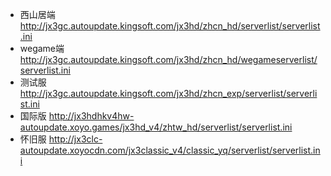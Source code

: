 + 西山居端 http://jx3gc.autoupdate.kingsoft.com/jx3hd/zhcn_hd/serverlist/serverlist.ini
+ wegame端 http://jx3gc.autoupdate.kingsoft.com/jx3hd/zhcn_hd/wegameserverlist/serverlist.ini
+ 测试服 http://jx3gc.autoupdate.kingsoft.com/jx3hd/zhcn_exp/serverlist/serverlist.ini
+ 国际版 http://jx3hdhkv4hw-autoupdate.xoyo.games/jx3hd_v4/zhtw_hd/serverlist/serverlist.ini
+ 怀旧服 http://jx3clc-autoupdate.xoyocdn.com/jx3classic_v4/classic_yq/serverlist/serverlist.ini
